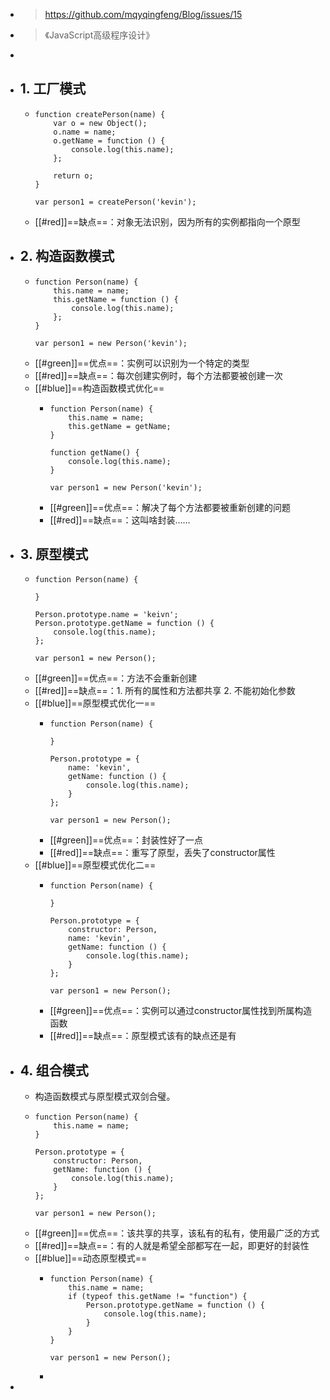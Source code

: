 - > https://github.com/mqyqingfeng/Blog/issues/15
- > 《JavaScript高级程序设计》
-
- ## 1. 工厂模式
	- ```
	  function createPerson(name) {
	      var o = new Object();
	      o.name = name;
	      o.getName = function () {
	          console.log(this.name);
	      };
	  
	      return o;
	  }
	  
	  var person1 = createPerson('kevin');
	  ```
	- [[#red]]==缺点==：对象无法识别，因为所有的实例都指向一个原型
- ## 2. 构造函数模式
	- ```
	  function Person(name) {
	      this.name = name;
	      this.getName = function () {
	          console.log(this.name);
	      };
	  }
	  
	  var person1 = new Person('kevin');
	  ```
	- [[#green]]==优点==：实例可以识别为一个特定的类型
	- [[#red]]==缺点==：每次创建实例时，每个方法都要被创建一次
	- [[#blue]]==构造函数模式优化==
		- ```
		  function Person(name) {
		      this.name = name;
		      this.getName = getName;
		  }
		  
		  function getName() {
		      console.log(this.name);
		  }
		  
		  var person1 = new Person('kevin');
		  ```
		- [[#green]]==优点==：解决了每个方法都要被重新创建的问题
		- [[#red]]==缺点==：这叫啥封装……
- ## 3. 原型模式
	- ```
	  function Person(name) {
	  
	  }
	  
	  Person.prototype.name = 'keivn';
	  Person.prototype.getName = function () {
	      console.log(this.name);
	  };
	  
	  var person1 = new Person();
	  ```
	- [[#green]]==优点==：方法不会重新创建
	- [[#red]]==缺点==：1. 所有的属性和方法都共享 2. 不能初始化参数
	- [[#blue]]==原型模式优化一==
		- ```
		  function Person(name) {
		  
		  }
		  
		  Person.prototype = {
		      name: 'kevin',
		      getName: function () {
		          console.log(this.name);
		      }
		  };
		  
		  var person1 = new Person();
		  ```
		- [[#green]]==优点==：封装性好了一点
		- [[#red]]==缺点==：重写了原型，丢失了constructor属性
	- [[#blue]]==原型模式优化二==
		- ```
		  function Person(name) {
		  
		  }
		  
		  Person.prototype = {
		      constructor: Person,
		      name: 'kevin',
		      getName: function () {
		          console.log(this.name);
		      }
		  };
		  
		  var person1 = new Person();
		  ```
		- [[#green]]==优点==：实例可以通过constructor属性找到所属构造函数
		- [[#red]]==缺点==：原型模式该有的缺点还是有
- ## 4. 组合模式
	- 构造函数模式与原型模式双剑合璧。
	- ```
	  function Person(name) {
	      this.name = name;
	  }
	  
	  Person.prototype = {
	      constructor: Person,
	      getName: function () {
	          console.log(this.name);
	      }
	  };
	  
	  var person1 = new Person();
	  ```
	- [[#green]]==优点==：该共享的共享，该私有的私有，使用最广泛的方式
	- [[#red]]==缺点==：有的人就是希望全部都写在一起，即更好的封装性
	- [[#blue]]==动态原型模式==
		- ```
		  function Person(name) {
		      this.name = name;
		      if (typeof this.getName != "function") {
		          Person.prototype.getName = function () {
		              console.log(this.name);
		          }
		      }
		  }
		  
		  var person1 = new Person();
		  ```
		-
-